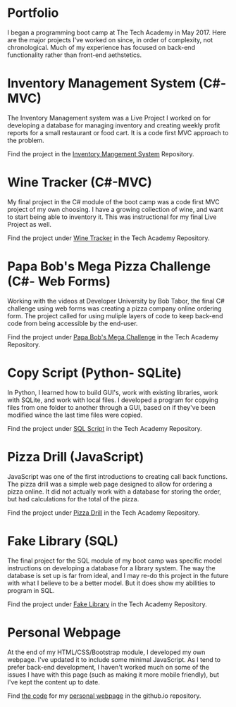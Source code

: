 # Portfolio

I began a programming boot camp at The Tech Academy in May 2017. Here are the major projects I've worked on since, in order of complexity, not chronological. Much of my experience has focused on back-end functionality rather than front-end aethstetics.

# Inventory Management System (C#-MVC)
The Inventory Management system was a Live Project I worked on for developing a database for managing inventory and creating weekly profit reports for a small restaurant or food cart. It is a code first MVC approach to the problem.

Find the project in the <a href="https://github.com/dmcochener/InventoryManagementSystem">Inventory Mangement System</a> Repository.

# Wine Tracker (C#-MVC)
My final project in the C# module of the boot camp was a code first MVC project of my own choosing. I have a growing collection of wine, and want to start being able to inventory it. This was instructional for my final Live Project as well.

Find the project under <a href="https://github.com/dmcochener/TechAcademy/C#Final/WineTracker">Wine Tracker</a> in the Tech Academy Repository.

# Papa Bob's Mega Pizza Challenge (C#- Web Forms)
Working with the videos at Developer University by Bob Tabor, the final C# challenge using web forms was creating a pizza company online ordering form. The project called for using muliple layers of code to keep back-end code from being accessible by the end-user. 

Find the project under <a href="https://github.com/dmcochener/TechAcademy/DevULess12/PapaBobsMegaChallenge">Papa Bob's Mega Challenge</a> in the Tech Academy Repository.

# Copy Script (Python- SQLite)
In Python, I learned how to build GUI's, work with existing libraries, work with SQLite, and work with local files. I developed a program for copying files from one folder to another through a GUI, based on if they've been modified wince the last time files were copied.

Find the project under <a href="https://github.com/dmcochener/TechAcademy/SQLScript">SQL Script</a> in the Tech Academy Repository.

# Pizza Drill (JavaScript)
JavaScript was one of the first introductions to creating call back functions. The pizza drill was a simple web page designed to allow for ordering a pizza online. It did not actually work with a database for storing the order, but had calculations for the total of the pizza.

Find the project under <a href="https://github.com/dmcochener/TechAcademy/pizza-drill">Pizza Drill</a> in the Tech Academy Repository.

# Fake Library (SQL)
The final project for the SQL module of my boot camp was specific model instructions on developing a database for a library system. The way the database is set up is far from ideal, and I may re-do this project in the future with what I believe to be a better model. But it does show my abilities to program in SQL.

Find the project under <a href="https://github.com/dmcochener/TechAcademy/fake_library">Fake Library</a> in the Tech Academy Repository.

# Personal Webpage 
At the end of my HTML/CSS/Bootstrap module, I developed my own webpage. I've updated it to include some minimal JavaScript. As I tend to prefer back-end development, I haven't worked much on some of the issues I have with this page (such as making it more mobile friendly), but I've kept the content up to date.

Find <a href="https://github.com/dmcochener/dmcochener.github.io">the code</a> for my <a href="https://dmcochener.github.io">personal webpage</a> in the github.io repository.
